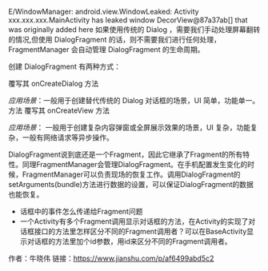 E/WindowManager: android.view.WindowLeaked: Activity xxx.xxx.xxx.MainActivity has leaked window DecorView@87a37ab[] that was originally added here
如果使用传统的 Dialog ，需要我们手动处理屏幕翻转的情况,但使用 DialogFragment 的话，则不需要我们进行任何处理， FragmentManager 会自动管理 DialogFragment 的生命周期。

创建 DialogFragment 有两种方式：

覆写其 onCreateDialog 方法

*应用场景*：一般用于创建替代传统的 Dialog 对话框的场景，UI 简单，功能单一。
方法
覆写其 onCreateView 方法

*应用场景*：
一般用于创建复杂内容弹窗或全屏展示效果的场景，UI 复杂，功能复杂，一般有网络请求等异步操作。




DialogFragment说到底还是一个Fragment，因此它继承了Fragment的所有特性。同理FragmentManager会管理DialogFragment。在手机配置发生变化的时候，FragmentManager可以负责现场的恢复工作。调用DialogFragment的setArguments(bundle)方法进行数据的设置，可以保证DialogFragment的数据也能恢复。


- 话框中的事件怎么传递给Fragment问题
- 一个Activity有多个Fragment调用显示对话框的方法，在Activity的实现了对话框接口的方法里怎样区分不同的Fragment调用者？可以在BaseActivity显示对话框的方法里加个id参数，用id来区分不同的Fragment调用者。

作者：牛晓伟
链接：https://www.jianshu.com/p/af6499abd5c2
